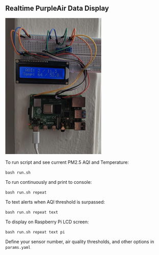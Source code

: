 ## Realtime PurpleAir Data Display

<img src="./docs/pi.png" alt="Raspberry Pi setup" width="300">

To run script and see current PM2.5 AQI and Temperature:

`bash run.sh`

To run continuously and print to console:

`bash run.sh repeat` 

To text alerts when AQI threshold is surpassed:

`bash run.sh repeat text`

To display on Raspberry Pi LCD screen:

`bash run.sh repeat text pi`

Define your sensor number, air quality thresholds, and other options in `params.yaml`